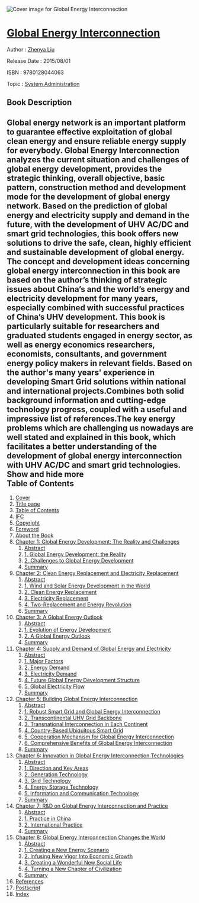 ![Cover image for Global Energy Interconnection](https://imgdetail.ebookreading.net/cover/cover/system_admin/EB9780128044063.jpg)

[Global Energy Interconnection](https://ebookreading.net/view/book/Global+Energy+Interconnection-EB9780128044063_1.html "Global Energy Interconnection")
====================================================================================================================

Author : [Zhenya Liu](https://ebookreading.net/search/author/Zhenya+Liu)

Release Date : 2015/08/01

ISBN : 9780128044063

Topic : [System Administration](https://ebookreading.net/search/category/system-administration)

Book Description
-----------------

 Global energy network is an important platform to guarantee effective exploitation of global clean energy and ensure reliable energy supply for everybody. Global Energy Interconnection analyzes the current situation and challenges of global energy development, provides the strategic thinking, overall objective, basic pattern, construction method and development mode for the development of global energy network. Based on the prediction of global energy and electricity supply and demand in the future, with the development of UHV AC/DC and smart grid technologies, this book offers new solutions to drive the safe, clean, highly efficient and sustainable development of global energy.
The concept and development ideas concerning global energy interconnection in this book are based on the author’s thinking of strategic issues about China’s and the world’s energy and electricity development for many years, especially combined with successful practices of China’s UHV development. This book is particularly suitable for researchers and graduated students engaged in energy sector, as well as energy economics researchers, economists, consultants, and government energy policy makers in relevant fields.
Based on the author's many years' experience in developing Smart Grid solutions within national and international projects.Combines both solid background information and cutting-edge technology progress, coupled with a useful and impressive list of references.The key energy problems which are challenging us nowadays are well stated and explained in this book, which facilitates a better understanding of the development of global energy interconnection with UHV AC/DC and smart grid technologies.        Show and hide more                
Table of Contents
-----------------

1. [Cover](https://ebookreading.net/view/book/Global+Energy+Interconnection-EB9780128044063_1.html)
1. [Title page](https://ebookreading.net/view/book/Global+Energy+Interconnection-EB9780128044063_2.html)
1. [Table of Contents](https://ebookreading.net/view/book/Global+Energy+Interconnection-EB9780128044063_3.html)
1. [IFC](https://ebookreading.net/view/book/Global+Energy+Interconnection-EB9780128044063_4.html#B978012804405600016)
1. [Copyright](https://ebookreading.net/view/book/Global+Energy+Interconnection-EB9780128044063_5.html#B978012804405600012)
1. [Foreword](https://ebookreading.net/view/book/Global+Energy+Interconnection-EB9780128044063_6.html#B978012804405600014)
1. [About the Book](https://ebookreading.net/view/book/Global+Energy+Interconnection-EB9780128044063_7.html#B978012804405600015)
1. [Chapter 1: Global Energy Development: The Reality and Challenges](https://ebookreading.net/view/book/Global+Energy+Interconnection-EB9780128044063_8.html#B978012804405600001)
    1. [Abstract](https://ebookreading.net/view/book/Global+Energy+Interconnection-EB9780128044063_8.html#st0010)
    1. [1. Global Energy Development: the Reality](https://ebookreading.net/view/book/Global+Energy+Interconnection-EB9780128044063_8.html#st0025)
    1. [2. Challenges to Global Energy Development](https://ebookreading.net/view/book/Global+Energy+Interconnection-EB9780128044063_8.html#st0195)
    1. [Summary](https://ebookreading.net/view/book/Global+Energy+Interconnection-EB9780128044063_8.html#st0270)
1. [Chapter 2: Clean Energy Replacement and Electricity Replacement](https://ebookreading.net/view/book/Global+Energy+Interconnection-EB9780128044063_9.html#B978012804405600002)
    1. [Abstract](https://ebookreading.net/view/book/Global+Energy+Interconnection-EB9780128044063_9.html#st0010)
    1. [1. Wind and Solar Energy Development in the World](https://ebookreading.net/view/book/Global+Energy+Interconnection-EB9780128044063_9.html#st0025)
    1. [2. Clean Energy Replacement](https://ebookreading.net/view/book/Global+Energy+Interconnection-EB9780128044063_9.html#st0090)
    1. [3. Electricity Replacement](https://ebookreading.net/view/book/Global+Energy+Interconnection-EB9780128044063_9.html#st0140)
    1. [4. Two-Replacement and Energy Revolution](https://ebookreading.net/view/book/Global+Energy+Interconnection-EB9780128044063_9.html#st0190)
    1. [Summary](https://ebookreading.net/view/book/Global+Energy+Interconnection-EB9780128044063_9.html#st0205)
1. [Chapter 3: A Global Energy Outlook](https://ebookreading.net/view/book/Global+Energy+Interconnection-EB9780128044063_10.html#B978012804405600003)
    1. [Abstract](https://ebookreading.net/view/book/Global+Energy+Interconnection-EB9780128044063_10.html#st0010)
    1. [1. Evolution of Energy Development](https://ebookreading.net/view/book/Global+Energy+Interconnection-EB9780128044063_10.html#st0025)
    1. [2. A Global Energy Outlook](https://ebookreading.net/view/book/Global+Energy+Interconnection-EB9780128044063_10.html#st0045)
    1. [Summary](https://ebookreading.net/view/book/Global+Energy+Interconnection-EB9780128044063_10.html#st0080)
1. [Chapter 4: Supply and Demand of Global Energy and Electricity](https://ebookreading.net/view/book/Global+Energy+Interconnection-EB9780128044063_11.html#B978012804405600004)
    1. [Abstract](https://ebookreading.net/view/book/Global+Energy+Interconnection-EB9780128044063_11.html#st0010)
    1. [1. Major Factors](https://ebookreading.net/view/book/Global+Energy+Interconnection-EB9780128044063_11.html#st0025)
    1. [2. Energy Demand](https://ebookreading.net/view/book/Global+Energy+Interconnection-EB9780128044063_11.html#st0055)
    1. [3. Electricity Demand](https://ebookreading.net/view/book/Global+Energy+Interconnection-EB9780128044063_11.html#st0075)
    1. [4. Future Global Energy Development Structure](https://ebookreading.net/view/book/Global+Energy+Interconnection-EB9780128044063_11.html#st0090)
    1. [5. Global Electricity Flow](https://ebookreading.net/view/book/Global+Energy+Interconnection-EB9780128044063_11.html#st0260)
    1. [Summary](https://ebookreading.net/view/book/Global+Energy+Interconnection-EB9780128044063_11.html#st0345)
1. [Chapter 5: Building Global Energy Interconnection](https://ebookreading.net/view/book/Global+Energy+Interconnection-EB9780128044063_12.html#B978012804405600005)
    1. [Abstract](https://ebookreading.net/view/book/Global+Energy+Interconnection-EB9780128044063_12.html#st0010)
    1. [1. Robust Smart Grid and Global Energy Interconnection](https://ebookreading.net/view/book/Global+Energy+Interconnection-EB9780128044063_12.html#st0025)
    1. [2. Transcontinental UHV Grid Backbone](https://ebookreading.net/view/book/Global+Energy+Interconnection-EB9780128044063_12.html#st0145)
    1. [3. Transnational Interconnection in Each Continent](https://ebookreading.net/view/book/Global+Energy+Interconnection-EB9780128044063_12.html#st0200)
    1. [4. Country-Based Ubiquitous Smart Grid](https://ebookreading.net/view/book/Global+Energy+Interconnection-EB9780128044063_12.html#st0230)
    1. [5. Cooperation Mechanism for Global Energy Interconnection](https://ebookreading.net/view/book/Global+Energy+Interconnection-EB9780128044063_12.html#st0330)
    1. [6. Comprehensive Benefits of Global Energy Interconnection](https://ebookreading.net/view/book/Global+Energy+Interconnection-EB9780128044063_12.html#st0355)
    1. [Summary](https://ebookreading.net/view/book/Global+Energy+Interconnection-EB9780128044063_12.html#st0375)
1. [Chapter 6: Innovation in Global Energy Interconnection Technologies](https://ebookreading.net/view/book/Global+Energy+Interconnection-EB9780128044063_13.html#B978012804405600006)
    1. [Abstract](https://ebookreading.net/view/book/Global+Energy+Interconnection-EB9780128044063_13.html#st0010)
    1. [1. Direction and Key Areas](https://ebookreading.net/view/book/Global+Energy+Interconnection-EB9780128044063_13.html#st0025)
    1. [2. Generation Technology](https://ebookreading.net/view/book/Global+Energy+Interconnection-EB9780128044063_13.html#st0045)
    1. [3. Grid Technology](https://ebookreading.net/view/book/Global+Energy+Interconnection-EB9780128044063_13.html#st0160)
    1. [4. Energy Storage Technology](https://ebookreading.net/view/book/Global+Energy+Interconnection-EB9780128044063_13.html#st0255)
    1. [5. Information and Communication Technology](https://ebookreading.net/view/book/Global+Energy+Interconnection-EB9780128044063_13.html#st0310)
    1. [Summary](https://ebookreading.net/view/book/Global+Energy+Interconnection-EB9780128044063_13.html#st0345)
1. [Chapter 7: R&amp;D on Global Energy Interconnection and Practice](https://ebookreading.net/view/book/Global+Energy+Interconnection-EB9780128044063_14.html#B978012804405600007)
    1. [Abstract](https://ebookreading.net/view/book/Global+Energy+Interconnection-EB9780128044063_14.html#st0010)
    1. [1. Practice in China](https://ebookreading.net/view/book/Global+Energy+Interconnection-EB9780128044063_14.html#st0025)
    1. [2. International Practice](https://ebookreading.net/view/book/Global+Energy+Interconnection-EB9780128044063_14.html#st0170)
    1. [Summary](https://ebookreading.net/view/book/Global+Energy+Interconnection-EB9780128044063_14.html#st0205)
1. [Chapter 8: Global Energy Interconnection Changes the World](https://ebookreading.net/view/book/Global+Energy+Interconnection-EB9780128044063_15.html#B978012804405600008)
    1. [Abstract](https://ebookreading.net/view/book/Global+Energy+Interconnection-EB9780128044063_15.html#st0010)
    1. [1. Creating a New Energy Scenario](https://ebookreading.net/view/book/Global+Energy+Interconnection-EB9780128044063_15.html#st0025)
    1. [2. Infusing New Vigor Into Economic Growth](https://ebookreading.net/view/book/Global+Energy+Interconnection-EB9780128044063_15.html#st0045)
    1. [3. Creating a Wonderful New Social Life](https://ebookreading.net/view/book/Global+Energy+Interconnection-EB9780128044063_15.html#st0065)
    1. [4. Turning a New Chapter of Civilization](https://ebookreading.net/view/book/Global+Energy+Interconnection-EB9780128044063_15.html#st0085)
    1. [Summary](https://ebookreading.net/view/book/Global+Energy+Interconnection-EB9780128044063_15.html#st0105)
1. [References](https://ebookreading.net/view/book/Global+Energy+Interconnection-EB9780128044063_16.html#B978012804405600009)
1. [Postscript](https://ebookreading.net/view/book/Global+Energy+Interconnection-EB9780128044063_17.html#B978012804405600010)
1. [Index](https://ebookreading.net/view/book/Global+Energy+Interconnection-EB9780128044063_18.html#B978012804405600018)

